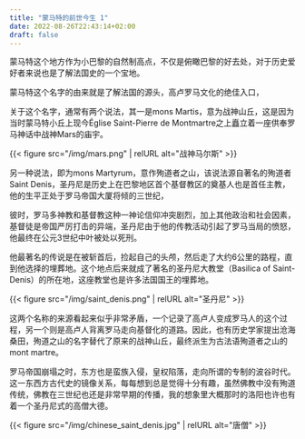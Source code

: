 ```yaml
---
title: "蒙马特的前世今生 1"
date: 2022-08-26T22:43:14+02:00
draft: false
---
```

 蒙马特这个地方作为小巴黎的自然制高点，不仅是俯瞰巴黎的好去处，对于历史爱好者来说也是了解法国史的一个宝地。

蒙马特这个名字的由来就是了解法国的源头，高卢罗马文化的绝佳入口，

关于这个名字，通常有两个说法，其一是mons Martis，意为战神山丘，这是因为当时蒙马特小丘上现今Église Saint-Pierre de Montmartre之上矗立着一座供奉罗马神话中战神Mars的庙宇。

{{< figure src="/img/mars.png" | relURL alt="战神马尔斯" >}}


另一种说法，即为mons Martyrum，意作殉道者之山，该说法源自著名的殉道者Saint Denis，圣丹尼是历史上在巴黎地区首个基督教区的奠基人也是首任主教，他的生平正处于罗马帝国大厦将倾的三世纪，

彼时，罗马多神教和基督教这种一神论信仰冲突剧烈，加上其他政治和社会因素，基督徒是帝国严厉打击的异端，圣丹尼由于他的传教活动引起了罗马当局的愤怒，他最终在公元3世纪中叶被处以死刑。

他最著名的传说是在被斩首后，捡起自己的头颅，然后走了大约6公里的路程，直到他选择的埋葬地。这个地点后来就成了著名的圣丹尼大教堂（Basilica of Saint-Denis）的所在地，这座教堂也是许多法国国王的埋葬地。


{{< figure src="/img/saint_denis.png" | relURL alt="圣丹尼" >}}


这两个名称的来源看起来似乎非常矛盾，一个记录了高卢人变成罗马人的这个过程，另一个则是高卢人背离罗马走向基督化的道路。因此，也有历史学家提出沧海桑田，殉道之山的名字替代了原来的战神山丘，最终派生为古法语殉道者之山的 mont martre。

罗马帝国崩塌之时，东方也是蛮族入侵，皇权陷落，走向所谓的专制的波谷时代。这一东西方古代史的镜像关系，每每想到总是觉得十分有趣，虽然佛教中没有殉道传统，佛教在三世纪也还是非常早期的传播，我的想象里大概那时的洛阳也许也有着一个圣丹尼式的高僧大德。

{{< figure src="/img/chinese_saint_denis.jpg" | relURL alt="唐僧" >}}